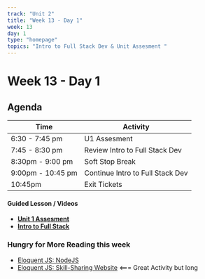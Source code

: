 ```yaml
---
track: "Unit 2"
title: "Week 13 - Day 1"
week: 13
day: 1
type: "homepage"
topics: "Intro to Full Stack Dev & Unit Assesment "
---
```



# Week 13 - Day 1

## Agenda
| Time  | Activity |
| ----- | ------ |
| 6:30 - 7:45 pm | U1 Assesment |
| 7:45 - 8:30 pm | Review Intro to Full Stack Dev |
| 8:30pm - 9:00 pm | Soft Stop Break |
| 9:00pm - 10:45 pm | Continue Intro to Full Stack Dev |
| 10:45pm | Exit Tickets |

#### Guided Lesson / Videos
- [**Unit 1 Assesment**](/unit2/week-13/day-1/assesment)
- [**Intro to Full Stack**](/unit2/week-13/day-1/slides1)



### Hungry for More Reading this week
- [Eloquent JS: NodeJS](https://eloquentjavascript.net/20_node.html) 
- [Eloquent JS: Skill-Sharing Website](https://eloquentjavascript.net/21_skillsharing.html) <=== Great Activity but long
